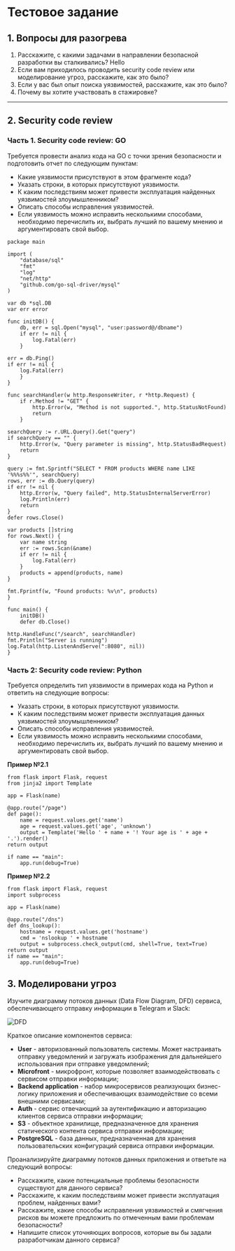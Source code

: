# Тестовое задание

## 1. Вопросы для разогрева

1. Расскажите, с какими задачами в направлении безопасной разработки вы сталкивались?
Hello
3. Если вам приходилось проводить security code review или моделирование угроз, расскажите, как это было? 
4. Если у вас был опыт поиска уязвимостей, расскажите, как это было? 
5. Почему вы хотите участвовать в стажировке?

---

## 2. Security code review

### Часть 1. Security code review: GO

Требуется провести анализ кода на GO с точки зрения безопасности и подготовить отчет по следующим пунктам:
 - Какие уязвимости присутствуют в этом фрагменте кода?
 - Указать строки, в которых присутствуют уязвимости.
 - К каким последствиям может привести эксплуатация найденных уязвимостей злоумышленником?
 - Описать способы исправления уязвимостей.
 - Если уязвимость можно исправить несколькими способами, необходимо перечислить их, выбрать лучший по вашему мнению и аргументировать свой выбор.

```
package main

import (
    "database/sql"
    "fmt"
    "log"
    "net/http"
    "github.com/go-sql-driver/mysql"
)

var db *sql.DB
var err error

func initDB() {
    db, err = sql.Open("mysql", "user:password@/dbname")
    if err != nil {
        log.Fatal(err)
    }

err = db.Ping()
if err != nil {
    log.Fatal(err)
    }
}

func searchHandler(w http.ResponseWriter, r *http.Request) {
    if r.Method != "GET" {
        http.Error(w, "Method is not supported.", http.StatusNotFound)
        return
    }

searchQuery := r.URL.Query().Get("query")
if searchQuery == "" {
    http.Error(w, "Query parameter is missing", http.StatusBadRequest)
    return
}

query := fmt.Sprintf("SELECT * FROM products WHERE name LIKE '%%%s%%'", searchQuery)
rows, err := db.Query(query)
if err != nil {
    http.Error(w, "Query failed", http.StatusInternalServerError)
    log.Println(err)
    return
}
defer rows.Close()

var products []string
for rows.Next() {
    var name string
    err := rows.Scan(&name)
    if err != nil {
        log.Fatal(err)
    }
    products = append(products, name)
}

fmt.Fprintf(w, "Found products: %v\n", products)
}

func main() {
    initDB()
    defer db.Close()

http.HandleFunc("/search", searchHandler)
fmt.Println("Server is running")
log.Fatal(http.ListenAndServe(":8080", nil))
}
```

### Часть 2: Security code review: Python

Требуется определить тип уязвимости в примерах кода на Python и ответить на следующие вопросы:
 - Указать строки, в которых присутствуют уязвимости.
 - К каким последствиям может привести эксплуатация данных уязвимостей злоумышленником?
 - Описать способы исправления уязвимостей.
 - Если уязвимость можно исправить несколькими способами, необходимо перечислить их, выбрать лучший по вашему мнению и аргументировать свой выбор.

**Пример №2.1**
```
from flask import Flask, request
from jinja2 import Template

app = Flask(name)

@app.route("/page")
def page():
    name = request.values.get('name')
    age = request.values.get('age', 'unknown')
    output = Template('Hello ' + name + '! Your age is ' + age + '.').render()
return output

if name == "main":
    app.run(debug=True)
```

**Пример №2.2**
```
from flask import Flask, request
import subprocess

app = Flask(name)

@app.route("/dns")
def dns_lookup():
    hostname = request.values.get('hostname')
    cmd = 'nslookup ' + hostname
    output = subprocess.check_output(cmd, shell=True, text=True)
return output
if name == "main":
    app.run(debug=True)
```

## 3. Моделировани угроз

Изучите диаграмму потоков данных (Data Flow Diagram, DFD) сервиса, обеспечивающего отправку информации в Telegram и Slack:

![DFD](https://github.com/appseccloudcamp/test-assignment/blob/main/test-dfd.png)

Краткое описание компонентов сервиса:
 - **User** - авторизованный пользователь системы. Может настраивать отправку уведомлений и загружать изображения для дальнейшего использования при отправке уведомлений;
 - **Microfront** - микрофронт, которые позволяет взаимодействовать с сервисом отправки информации;
 - **Backend application** - набор микросервисов реализующих бизнес-логику приложения и обеспечивающих взаимодействие со всеми внешними сервисами;
 - **Auth** - сервис отвечающий за аутентификацию и авторизацию клиентов сервиса отправки информации;
 - **S3** - объектное хранилище, предназначенное для хранения статического контента сервиса отправки информации;
 - **PostgreSQL** - база данных, предназначенная для хранения пользовательских конфигураций сервиса отправки информации.    

Проанализируйте диаграмму потоков данных приложения и ответьте на следующий вопросы:
 - Расскажите, какие потенциальные проблемы безопасности существуют для данного сервиса?
 - Расскажите, к каким последствиям может привести эксплуатация проблем, найденных вами?
 - Расскажите, какие способы исправления уязвимостей и смягчения рисков вы можете предложить по отмеченным вами проблемам безопасности?
 - Напишите список уточняющих вопросов, которые вы бы задали разработчикам данного сервиса?
